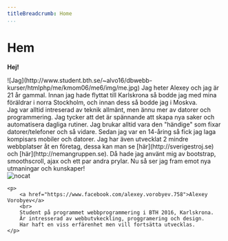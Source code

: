 ```yaml
---
titleBreadcrumb: Home
...
```

Hem
===============================
**Hej!**<br>

<div class="about-me row" markdown="1">
![Jag](http://www.student.bth.se/~alvo16/dbwebb-kurser/htmlphp/me/kmom06/me6/img/me.jpg)
Jag heter Alexey och jag är 21 år gammal. Innan jag hade flyttat till Karlskrona så bodde jag med mina föräldrar i norra Stockholm, och innan dess så bodde jag i Moskva.<br>
Jag var alltid intreserad av teknik allmänt, men ännu mer av datorer och programmering. Jag tycker att det är spännande att skapa nya saker och automatisera dagliga rutiner. Jag brukar alltid vara den "händige" som fixar datorer/telefoner och så vidare. Sedan jag var en 14-åring så fick jag laga kompisars mobiler och datorer.
Jag har även utvecklat 2 mindre webbplatser åt en företag, dessa kan man se [här](http://sverigestroj.se) och [här](http://nemangruppen.se). Då hade jag använt mig av bootstrap, smoothscroll, ajax och ett par andra prylar. Nu så ser jag fram emot nya utmaningar och kunskaper!
</div>


<div class="byline">
    <img src="http://www.student.bth.se/~alvo16/dbwebb-kurser/htmlphp/me/kmom06/me6/img/thecat.jpg" alt="nocat"/>

    <p>
        <a href="https://www.facebook.com/alexey.vorobyev.758">Alexey Vorobyev</a>
        <br>
        Student på programmet webbprogrammering i BTH 2016, Karlskrona.
        Är intresserad av webbutvkeckling, proggramering och design.
        Har haft en viss erfärenhet men vill fortsätta utvecklas.
    </p>


</div>
